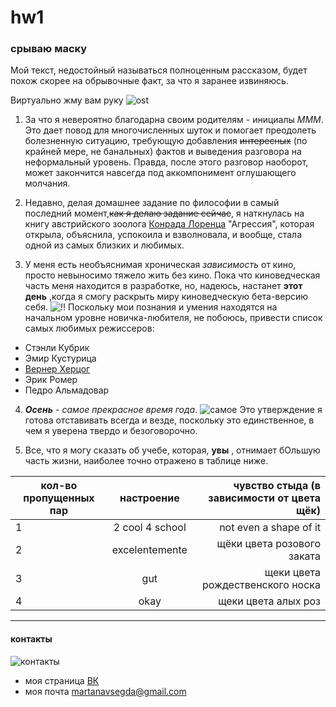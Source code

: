 # hw1

### срываю маску

Мой текст, недостойный называться полноценным рассказом, будет похож скорее на обрывочные факт, за что я заранее извиняюсь. 

Виртуально жму вам руку
![ost](https://pp.userapi.com/c626329/v626329341/242b7/KzbWyuAhw6A.jpg)

1. За что я невероятно благодарна своим родителям - инициалы *МММ*. Это дает повод для многочисленных шуток и помогает преодолеть болезненную ситуацию, требующую добавления ~~интересных~~ (по крайней мере, не банальных) фактов и выведения разговора на неформальный уровень. Правда, после этого разговор наоборот, может закончится навсегда под аккомпонимент оглушающего молчания. 

2. Недавно, делая домашнее задание по философии в самый последний момент,~~как я делаю задание сейчас~~, я наткнулась на книгу австрийского зоолога [Конрада Лоренца](https://ru.wikipedia.org/wiki/Лоренц,_Конрад) "Агрессия", которая открыла, объяснила, успокоила и взволновала, и вообще, стала одной из самых близких и любимых.

3. У меня есть необъяснимая хроническая _зависимость_ от кино, просто невыносимо тяжело жить без кино. Пока что киноведческая часть меня находится в разработке, но, надеюсь, настанет **этот день** ,когда я смогу раскрыть миру киноведческую бета-версию себя.
![!!](https://pp.userapi.com/c834303/v834303947/a0292/rWtN0YQitAo.jpg)
Поскольку мои познания и умения находятся на начальном уровне новичка-любителя, не побоюсь, привести список самых любимых режиссеров:
+ Стэнли Кубрик
+ Эмир Кустурица
+ [Вернер Херцог](http://wernerherzog.com)
+ Эрик Ромер
+ Педро Альмадовар

4. __*Осень*__ - _самое прекрасное время года_. ![самое](https://pp.userapi.com/c840327/v840327594/4f927/8WCthu9lTiM.jpg) Это утверждение я готова отставивать всегда и везде, поскольку это единственное, в чем я уверена твердо и безоговорочно. 


5. Все, что я могу сказать об учебе, которая, __увы__ , отнимает бОльшую часть жизни, наиболее точно отражено в таблице ниже.

|кол-во пропущенных пар |настроение | чувство стыда (в зависимости от цвета щёк)|
|-----------------------|:---------:|-------------:|
|1| 2 cool 4 school| not even a shape of it|
|2|excelentemente|щёки цвета розового заката|
|3|gut|щеки цвета рождественского носка|
|4|okay|щеки цвета алых роз|

*******
#### контакты

![контакты](https://pp.userapi.com/c840726/v840726002/486c4/NUOXk6S5GOM.jpg "контакты")

* моя страница [ВК](https://vk.com/mmoloko_plus)
* моя почта <martanavsegda@gmail.com>
